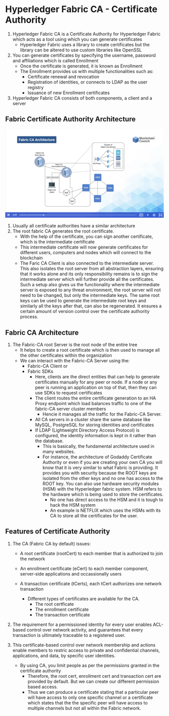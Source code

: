 # Hyperledger Fabric CA - Certificate Authority

1.  Hyperledger Fabric CA is a Certificate Authority for Hyperledger Fabric which acts as a tool using which you can generate certificates
    -  Hyperledger Fabric uses a library to create certificates but the library can be altered to use custom libraries like OpenSSL
2.  You can generate certificates by specifying the username, password and affiliations which is called Enrollment
    -   Once the certificate is generated, it is known as Enrollment
    -   The Enrollment provides us with multiple functionalities such as:
        -   Certificate renewal and revocation
        -   Registration of identities, or connects to LDAP as the user registry
        -   Issuance of new Enrollment certificates
3.  Hyperledger Fabric CA consists of both components, a client and a server

## Fabric Certificate Authority Architecture

![HLF](img/hlf-ca-architecture.png)

1.  Usually all certificate authorities have a similar architecture
2.  The root fabric CA generates the root certificate.
    -   With the help of the certificate, you can sign another certificate, which is the intermediate certificate
    -   This intermediate certificate will now generate certificates for different users, computers and nodes which will connect to the blockchain
    -   The Faric CA Client is also connected to the intermediate server. This also isolates the root server from all abstraction layers, ensuring that it works alone and its only responsibility remains is to sign the intermediate server which will further provide all the certificates. Such a setup also gives us the functionality where the intermediate server is exposed to any threat environment, the root server will not need to be changed, but only the intermediate keys. The same root keys can be used to generate the intermediate root keys and similarly all the keys after that, can also be regenerated. It ensures a certain amount of version control over the certificate authority process.

## Fabric CA Architecture
1.  The Fabric-CA root Server is the root node of the entire tree
    -   It helps to create a root certificate which is then used to manage all the other certificates within the organization
    -   We can interact with the Fabric-CA Server using the:
        -   Fabric-CA Client or
        -   Fabric SDKs
            -   Here, clients are the direct entities that can help to generate certificates manually for any peer or node. If a node or any peer is running an application on top of that, then they can use SDKs to request certificates
            -   The client routes the entire certificate generation to an HA Proxy endpoint which load balances traffic to one of the fabric-CA server cluster members
                -   Hencie it manages all the traffic for the Fabric-CA Server.
            -   All CA servers in a cluster share the same database like MySQL, PostgreSQL for storing identities and certificates
            -   If LDAP (Lightweight Directory Access Protocol) is configured, the identity information is kept in it rather than the database.
                -   This is basically, the fundamental architecture used in many websites.
                -   For instance, the architecture of Godaddy Certificate Authority or even if you are creating your own CA you will know that it is very similar to what Fabric is providing. It provides you with security because the ROOT keys are isolated from the other keys and no one has access to the ROOT key. You can also use hardware security modules (HSM) with the Hyperledger fabric system. HSM refers to the hardware which is being used to store the certificates. 
                    -   No one has direct access to the HSM and it is tough to hack the HSM system
                    -   An example is NETFLIX which uses the HSMs with its CA to store all the certificates for the user.


## Features of Certificate Authority

1.  The CA (Fabric CA by default) issues:
    -   A root certificate (rootCert) to each member that is authorized to join the network
    -   An enrollment certificate (eCert) to each member component, server-side applications and occassionally users
    -   A transaction certificate (tCerts), each tCert authorizes one network transaction
        
        -   Different types of certificates are available for the CA.
            -   The root certficate
            -   The enrollment certificate
            -   The transaction certificate

2.  The requirement for a permissioned identity for every user enables ACL-based control over network activity, and guarantees that every transaction is ultimately traceable to a registered user.

3.  This certificate-based control over network membership and actions enable members to restric access to private and confidential channels, applications, and data, by specific user identities.
    -   By using CA, you limit people as per the permissions granted in the certificate authority
        -   Therefore, the root cert, enrollment cert and transaction cert are provided by default. But we can create our different permission based access.
        -   Thus we can produce a certificate stating that a particular peer will have access to only one specific channel or a certificate which states that the the specific peer will have access to multiple channels but not all within the Fabric network.
